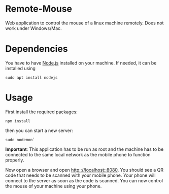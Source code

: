 # Remote-Mouse
Web application to control the mouse of a linux machine remotely. Does not work under Windows/Mac. 

# Dependencies
You have to have [Node.js](https://nodejs.org/en/) installed on your machine. If needed, it can be installed using

    sudo apt install nodejs


# Usage
First install the required packages: 

    npm install

then you can start a new server:  

    sudo nodemon`  

**Important**: This application has to be run as root and the machine has to be connected to the same local network as the mobile phone to function properly.

Now open a browser and open  [http:://localhost::8080](http:://localhost::8080). You should see a QR code that needs to be scanned with your mobile phone. Your phone will connect to the server as soon as the code is scanned. You can now control the mouse of your machine using your phone. 
